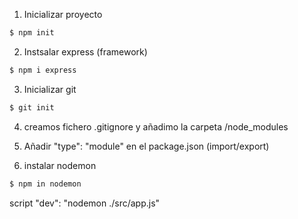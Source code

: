 1. Inicializar proyecto
```sh
$ npm init
```

2. Instsalar express (framework)
```sh
$ npm i express
```

3. Inicializar git
```sh
$ git init
```

4. creamos fichero .gitignore y añadimo la carpeta /node_modules

5. Añadir "type": "module" en el package.json (import/export)

6. instalar nodemon
```sh
$ npm in nodemon
```
script "dev": "nodemon ./src/app.js"